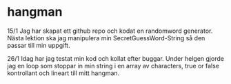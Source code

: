 # hangman

15/1 
Jag har skapat ett github repo och kodat en randomword generator. Nästa lektion ska jag manipulera min SecretGuessWord-String så den passar till min uppgift.

26/1
Idag har jag testat min kod och kollat efter buggar. Under helgen gjorde jag en loop som stoppar in min string i en array av characters, true or false kontrollant och lineart till mitt hangman. 
